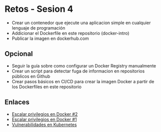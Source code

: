 # Retos - Sesion 4
* Crear un contenedor que ejecute una aplicacion simple en cualquier lenguaje de programación
* Addicionar el Dockerfile en este repositorio (docker-intro)
* Publicar la imagen en dockerhub.com

## Opcional
* Seguir la guía sobre como configurar un Docker Registry manualmente
* Crear un script para detectar fuga de informacion en repositorios públicos en Github
* Crear pasos básicos en CI/CD para crear la imagen Docker a partir de los Dockerfiles en este repositorio

## Enlaces
* [Escalar privilegios en Docker #2](https://www.hackingarticles.in/docker-privilege-escalation/)
* [Escalar privilegios en Docker #1](https://gtfobins.github.io/gtfobins/docker/)
* [Vulnerabilidades en Kubernetes](https://github.com/kubernetes/community/blob/master/wg-security-audit/findings/Kubernetes%20Final%20Report.pdf)
